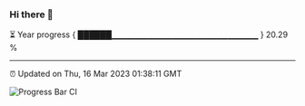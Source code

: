 ### Hi there 👋

⏳ Year progress { ██████▁▁▁▁▁▁▁▁▁▁▁▁▁▁▁▁▁▁▁▁▁▁▁▁ } 20.29 %

---

⏰ Updated on Thu, 16 Mar 2023 01:38:11 GMT

![Progress Bar CI](https://github.com/ZhaoGui/ZhaoGui/workflows/Progress%20Bar%20CI/badge.svg)
